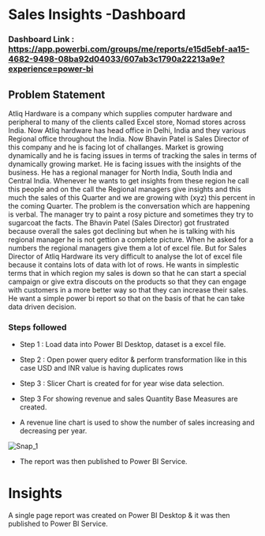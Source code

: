 
# Sales Insights -Dashboard

### Dashboard Link : https://app.powerbi.com/groups/me/reports/e15d5ebf-aa15-4682-9498-08ba92d04033/607ab3c1790a22213a9e?experience=power-bi

## Problem Statement

Atliq Hardware is a company which supplies computer hardware and peripheral to many of the clients called Excel store, Nomad stores across India. Now Atliq hardware has head office in Delhi, India and they various Regional office throughout the India. Now Bhavin Patel is Sales Director of this company and he is facing lot of challanges. Market is growing dynamically and he is facing issues in terms of tracking the sales in terms of dynamically growing market. He is facing issues with the insights of the business. He has a regional manager for North India, South India and Central India. Whenever he wants to get insights from these region he call this people and on the call the Regional managers give insights
and this much the sales of this Quarter and we are growing with (xyz) this percent in the coming Quarter. The problem is the conversation which are happening is verbal. The manager try to paint a rosy picture and sometimes they try to sugarcoat the facts. The Bhavin Patel (Sales Director) got frustrated because overall the sales got declining but when he is talking with his regional manager he is not gettion a complete picture. When he asked for a numbers the regional managers give them a lot of excel file. But for Sales Director of Atliq Hardware its very difficult to analyse the lot of excel file because it contains lots of data with lot of rows. He wants in simplestic terms that in which region my sales is down so that he can start a special campaign or give extra discouts on the products so that they can engage with customers in a more better way so that they can increase their sales. He want a simple power bi report so that on the basis of that he can take data driven decision.
  
  


### Steps followed 

- Step 1 : Load data into Power BI Desktop, dataset is a excel file.
- Step 2 : Open power query editor & perform transformation like in this case USD and INR value is having duplicates rows
- Step 3 : Slicer Chart is created for for year wise data selection. 
 
 - Step 3  For showing revenue and sales Quantity Base Measures are created.
 
    
 -  A revenue line chart is used to show the number of sales increasing and decreasing per year.
 
 ![Snap_1](https://github.com/user-attachments/assets/f9f62353-21e3-4711-84a7-26533ed3a883)
 
 - The report was then published to Power BI Service.


# Insights

A single page report was created on Power BI Desktop & it was then published to Power BI Service.
